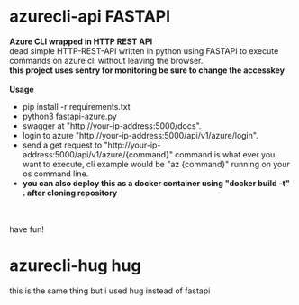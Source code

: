 # azurecli-api FASTAPI
**Azure CLI wrapped in HTTP REST API**
<br>
dead simple HTTP-REST-API written in python using FASTAPI to execute commands on azure cli without leaving the browser.
<br>
**this project uses sentry for monitoring be sure to change the accesskey**
<br>
<br>
**Usage**
<br>
* pip install -r requirements.txt
* python3 fastapi-azure.py
* swagger at "http://your-ip-address:5000/docs".
* login to azure "http://your-ip-address:5000/api/v1/azure/login".
* send a get request to "http://your-ip-address:5000/api/v1/azure/{command}" command is what ever you want to execute, cli example would be "az {command}" running on your os command line.
* **you can also deploy this as a docker container using "docker build -t" . after cloning repository**
<br>
<br>
have fun!
<br>

# azurecli-hug hug
this is the same thing but i used hug instead of fastapi
